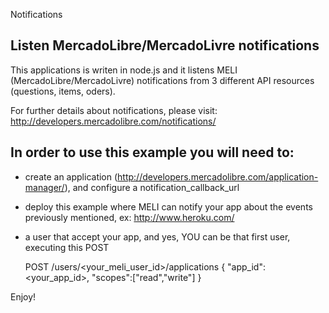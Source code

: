 Notifications

## Listen MercadoLibre/MercadoLivre notifications

This applications is writen in node.js and it listens MELI (MercadoLibre/MercadoLivre) notifications from 3 different API resources (questions, items, oders).

For further details about notifications, please visit: http://developers.mercadolibre.com/notifications/

## In order to use this example you will need to:

- create an application (http://developers.mercadolibre.com/application-manager/), and configure a notification_callback_url
- deploy this example where MELI can notify your app about the events previously mentioned, ex: http://www.heroku.com/
- a user that accept your app, and yes, YOU can be that first user, executing this POST


    POST /users/<your_meli_user_id>/applications
    {
        "app_id": <your_app_id>,
        "scopes":["read","write"]
    }

Enjoy!